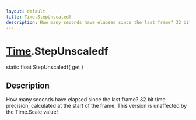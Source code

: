 ```yaml
---
layout: default
title: Time.StepUnscaledf
description: How many seconds have elapsed since the last frame? 32 bit time precision, calculated at the start of the frame. This version is unaffected by the Time.Scale value!
---
```

# [Time]({{site.url}}/Pages/StereoKit/Time.html).StepUnscaledf

<div class='signature' markdown='1'>
static float StepUnscaledf{ get }
</div>

## Description
How many seconds have elapsed since the last frame? 32
bit time precision, calculated at the start of the frame. This
version is unaffected by the Time.Scale value!

